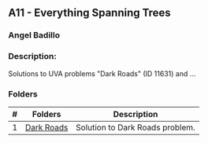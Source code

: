 ## A11 - Everything Spanning Trees
### Angel Badillo
### Description:

Solutions to UVA problems "Dark Roads" (ID 11631) and ...

### Folders

| # | Folders                         | Description                     |
|:-:|---------------------------------|---------------------------------|
| 1 | [Dark Roads](./11631/README.md) | Solution to Dark Roads problem. |